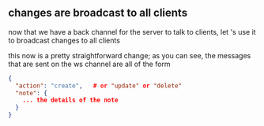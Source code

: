 ## changes are broadcast to all clients

now that we have a back channel for the server to talk to clients, let 's use it
to broadcast changes to all clients

this now is a pretty straightforward change;
as you can see, the messages that are sent on the ws channel are all of the form

```json
{
  "action": "create",   # or "update" or "delete"
  "note": {
    ... the details of the note
  }
}
```
